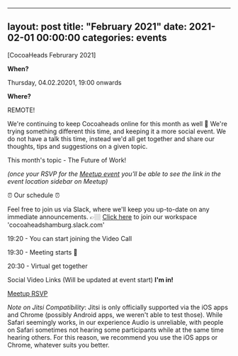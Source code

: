 
---
layout: post
title:  "February 2021"
date:   2021-02-01 00:00:00
categories: events
---

[CocoaHeads Februrary 2021]

**When?**

Thursday, 04.02.20201, 19:00 onwards

**Where?**

REMOTE!

We're continuing to keep Cocoaheads online for this month as well 🎉
We're trying something different this time, and keeping it a more social event. We do not have a talk this time, instead we'd all get together and share our thoughts, tips and suggestions on a given topic.

This month's topic - The Future of Work!

*(once your RSVP for the [Meetup event](https://www.meetup.com/CocoaHeads-Hamburg/events/jgthtrybcpbhb/) you'll be able to see the link in the event location sidebar on Meetup)*

⏰ Our schedule ⏰

Feel free to join us via Slack, where we'll keep you up-to-date on any immediate announcements.
👉🏼 [Click here](https://slack.cocoaheads.hamburg) to join our workspace 'cocoaheadshamburg.slack.com'

19:20 - You can start joining the Video Call

19:30 - Meeting starts 🎉

20:30 - Virtual get together

Social Video Links (Will be updated at event start)
**I'm in!**

[Meetup RSVP](https://www.meetup.com/CocoaHeads-Hamburg/events/jgthtryccdbgb/)



*Note on Jitsi Compatibility*: Jitsi is only officially supported via the iOS apps and Chrome (possibly Android apps, we weren't able to test those). While Safari seemingly works, in our experience Audio is unreliable, with people on Safari sometimes not hearing some participants while at the same time hearing others. For this reason, we recommend you use the iOS apps or Chrome, whatever suits you better.
